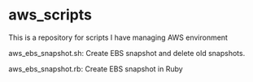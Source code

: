 # aws_scripts

This is a repository for scripts I have managing AWS environment

aws_ebs_snapshot.sh: Create EBS snapshot and delete old snapshots.

aws_ebs_snapshot.rb: Create EBS snapshot in Ruby 
